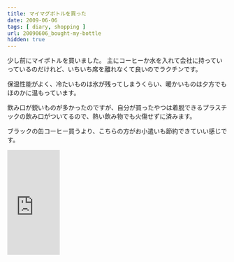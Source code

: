 ```yaml
---
title: マイマグボトルを買った
date: 2009-06-06
tags: [ diary, shopping ]
url: 20090606_bought-my-bottle
hidden: true
---
```

少し前にマイボトルを買いました。
主にコーヒーか水を入れて会社に持っていっているのだけれど、いちいち席を離れなくて良いのでラクチンです。

保温性能がよく、冷たいものは氷が残ってしまうくらい、暖かいものは夕方でもほのかに温もっています。

飲み口が鋭いものが多かったのですが、自分が買ったやつは着脱できるプラスチックの飲み口がついてるので、熱い飲み物でも火傷せずに済みます。

ブラックの缶コーヒー買うより、こちらの方がお小遣いも節約できていい感じです。

<iframe src="http://rcm-jp.amazon.co.jp/e/cm?t=gomlog-22&o=9&p=8&l=as1&asins=B0012T3JWE&md=1X69VDGQCMF7Z30FM082&fc1=000000&IS2=1&lt1=_blank&m=amazon&lc1=0000FF&bc1=FFFFFF&bg1=FFFFFF&f=ifr" style="width:120px;height:240px;" scrolling="no" marginwidth="0" marginheight="0" frameborder="0"></iframe>
